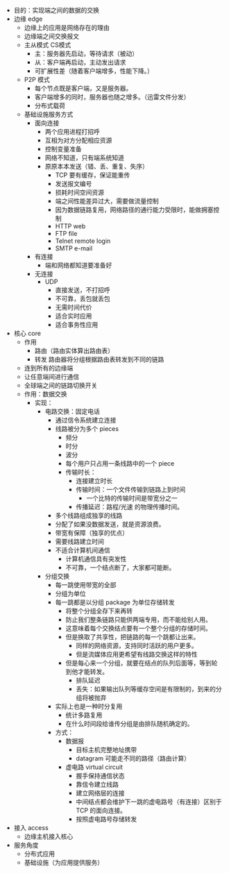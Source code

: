 - 目的：实现端之间的数据的交换
- 边缘 edge
	- 边缘上的应用是网络存在的理由
	- 边缘端之间交换报文
	- 主从模式 CS模式
		- 主：服务器先启动，等待请求（被动）
		- 从：客户端再启动，主动发出请求
		- 可扩展性差（随着客户端增多，性能下降。）
	- P2P 模式
		- 每个节点既是客户端，又是服务器。
		- 客户端增多的同时，服务器也随之增多。（迅雷文件分发）
		- 分布式载荷
	- 基础设施服务方式
		- 面向连接
			- 两个应用进程打招呼
			- 互相为对方分配相应资源
			- 控制变量准备
			- 网络不知道，只有端系统知道
			- 原原本本发送（错、丢、重复、失序）
				- TCP 要有缓存，保证能重传
				- 发送报文编号
				- 损耗时间空间资源
				- 端之间性能差异过大，需要做流量控制
				- 因为数据链路复用，网络路径的通行能力受限时，能做拥塞控制
				- HTTP web
				- FTP file
				- Telnet remote login
				- SMTP e-mail
		- 有连接
			- 端和网络都知道要准备好
		- 无连接
			- UDP
				- 直接发送，不打招呼
				- 不可靠，丢包就丢包
				- 无需时间代价
				- 适合实时应用
				- 适合事务性应用
- 核心 core
	- 作用
		- 路由（路由实体算出路由表）
		- 转发 路由器将分组根据路由表转发到不同的链路
	- 连到所有的边缘端
	- 让任意端间进行通信
	- 全球端之间的链路切换开关
	- 作用：数据交换
		- 实现：
			- 电路交换：固定电话
				- 通过信令系统建立连接
				- 线路被分为多个 pieces
					- 频分
					- 时分
					- 波分
					- 每个用户只占用一条线路中的一个 piece
					- 传输时长：
						- 连接建立时长
						- 传输时间：一个文件传输到链路上到时间
							- 一个比特的传输时间是带宽分之一
						- 传播延迟：路程/光速 的物理传播时间。
				- 多个线路组成独享的线路
				- 分配了如果没数据发送，就是资源浪费。
				- 带宽有保障（独享的优点）
				- 需要线路建立时间
				- 不适合计算机间通信
					- 计算机通信具有突发性
					- 不可靠，一个结点断了，大家都可能断。
			- 分组交换
				- 每一跳使用带宽的全部
				- 分组为单位
				- 每一跳都是以分组 package 为单位存储转发
					- 将整个分组全存下来再转
					- 防止我们整条链路只能供两端专用，而不能给别人用。
					- 这意味着每个交换结点要有一个整个分组的存储时间。
					- 但是换取了共享性，把链路的每一个跳都让出来。
						- 同样的网络资源，支持同时活跃的用户更多。
						- 但是流媒体应用更希望有线路交换这样的特性
					- 但是每心来一个分组，就要在结点的队列后面等，等到轮到他才能转发。
						- 排队延迟
						- 丢失：如果输出队列等缓存空间是有限制的，到来的分组将被抛弃
				- 实际上也是一种时分复用
					- 统计多路复用
					- 在什么时间段给谁传分组是由排队随机确定的。
				- 方式：
					- 数据报
						- 目标主机完整地址携带
						- datagram 可能走不同的路径（路由计算）
					- 虚电路 virtual circuit 
						- 握手保持通信状态
						- 靠信令建立线路
						- 建立网络层的连接
						- 中间结点都会维护下一跳的虚电路号（有连接）区别于 TCP 的面向连接。
						- 按照虚电路号存储转发
- 接入 access
	- 边缘主机接入核心
- 服务角度
	- 分布式应用
	- 基础设施（为应用提供服务）